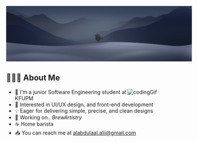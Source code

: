 <img alt="banner" src="https://github.com/l3b3al/l3b3al/blob/main/RanchoNight.png"/>

## 👨🏻‍💻 About Me

<img alt="codingGif" src="https://github.com/l3b3al/l3b3al/blob/main/marginalia-a-person-sitting-in-front-of-a-computer-screen.gif" width="175" align="right"/>

* 🏫 I'm a junior Software Engineering student at KFUPM
* 🌱 Interested in UI/UX design, and front-end development
* 💡 Eager for delivering simple, precise, and clean designs
* 🔭 Working on.. _BrewArtistry_
* ☕ Home barista
* 📥 You can reach me at [alabdulaal.alii@gmail.com](mailto:alabdulaal.alii@gmail.com)
